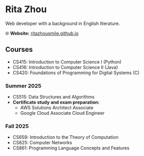 # Rita Zhou

Web developer with a background in English literature.

🌐 **Website:** [ritazhousmile.github.io](https://ritazhousmile.github.io/)

## Courses
- CS415: Introduction to Computer Science I (Python)
- CS416: Introduction to Computer Science II (Java)
- CS420: Foundations of Programming for Digital Systems (C)

### Summer 2025
- CS515: Data Structures and Algorithms
- **Certificate study and exam preparation:**
  - AWS Solutions Architect Associate
  - Google Cloud Associate Cloud Engineer

### Fall 2025
- CS659: Introduction to the Theory of Computation
- CS825: Computer Networks
- CS861: Programming Language Concepts and Features



